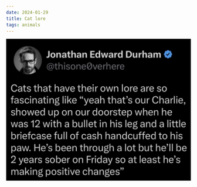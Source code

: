 ```yaml
---
date: 2024-01-29
title: Cat lore
tags: animals
---
```


![catlore](https://raw.githubusercontent.com/muneer78/muneer78.github.io/master/images/catlore.png)
